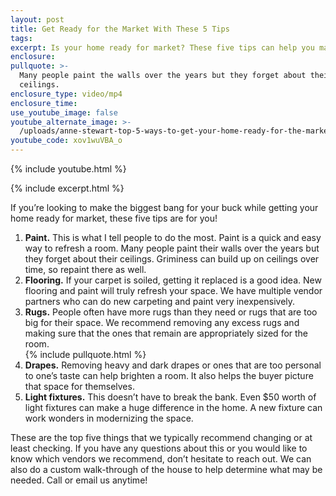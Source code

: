 ```yaml
---
layout: post
title: Get Ready for the Market With These 5 Tips
tags:
excerpt: Is your home ready for market? These five tips can help you make sure.
enclosure:
pullquote: >-
  Many people paint the walls over the years but they forget about their
  ceilings.
enclosure_type: video/mp4
enclosure_time:
use_youtube_image: false
youtube_alternate_image: >-
  /uploads/anne-stewart-top-5-ways-to-get-your-home-ready-for-the-market-client-edited-video-and-screenshot-launch-1-6-on-rachelle-bianca-tabby-trello.png
youtube_code: xov1wuVBA_o
---
```

{% include youtube.html %}

{% include excerpt.html %}

If you’re looking to make the biggest bang for your buck while getting your home ready for market, these five tips are for you\!&nbsp;

1. **Paint.** This is what I tell people to do the most. Paint is a quick and easy way to refresh a room. Many people paint their walls over the years but they forget about their ceilings. Griminess can build up on ceilings over time, so repaint there as well.&nbsp;
2. **Flooring.** If your carpet is soiled, getting it replaced is a good idea. New flooring and paint will truly refresh your space. We have multiple vendor partners who can do new carpeting and paint very inexpensively.&nbsp;
3. **Rugs.** People often have more rugs than they need or rugs that are too big for their space. We recommend removing any excess rugs and making sure that the ones that remain are appropriately sized for the room.&nbsp;<br>{% include pullquote.html %}
4. **Drapes.** Removing heavy and dark drapes or ones that are too personal to one’s taste can help brighten a room. It also helps the buyer picture that space for themselves.&nbsp;
5. **Light fixtures.** This doesn’t have to break the bank. Even $50 worth of light fixtures can make a huge difference in the home. A new fixture can work wonders in modernizing the space.&nbsp;

These are the top five things that we typically recommend changing or at least checking. If you have any questions about this or you would like to know which vendors we recommend, don’t hesitate to reach out. We can also do a custom walk-through of the house to help determine what may be needed. Call or email us anytime\!&nbsp;

&nbsp;